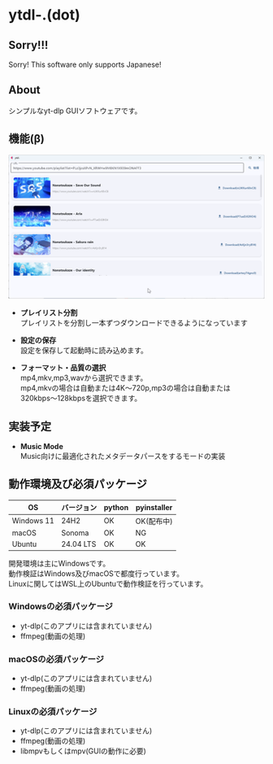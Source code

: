 # ytdl-.(dot)

## Sorry!!!
Sorry! This software only supports Japanese!

## About
シンプルなyt-dlp GUIソフトウェアです。

## 機能(β)
![](2025-10-13-14-42-08.png)

- **プレイリスト分割**  
    プレイリストを分割し一本ずつダウンロードできるようになっています

- **設定の保存**  
    設定を保存して起動時に読み込めます。

- **フォーマット・品質の選択**  
    mp4,mkv,mp3,wavから選択できます。  
    mp4,mkvの場合は自動または4K〜720p,mp3の場合は自動または320kbps〜128kbpsを選択できます。

## 実装予定

- **Music Mode**  
    Music向けに最適化されたメタデータパースをするモードの実装

## 動作環境及び必須パッケージ

| OS | バージョン | python | pyinstaller |
| --- | --- | --- | --- |
| Windows 11 | 24H2 | OK | OK(配布中) |
| macOS | Sonoma | OK | NG |
| Ubuntu | 24.04 LTS | OK | OK |

開発環境は主にWindowsです。  
動作検証はWindows及びmacOSで都度行っています。  
Linuxに関してはWSL上のUbuntuで動作検証を行っています。

### Windowsの必須パッケージ

- yt-dlp(このアプリには含まれていません)
- ffmpeg(動画の処理)

### macOSの必須パッケージ

- yt-dlp(このアプリには含まれていません)
- ffmpeg(動画の処理)

### Linuxの必須パッケージ

- yt-dlp(このアプリには含まれていません)
- ffmpeg(動画の処理)
- libmpvもしくはmpv(GUIの動作に必要)